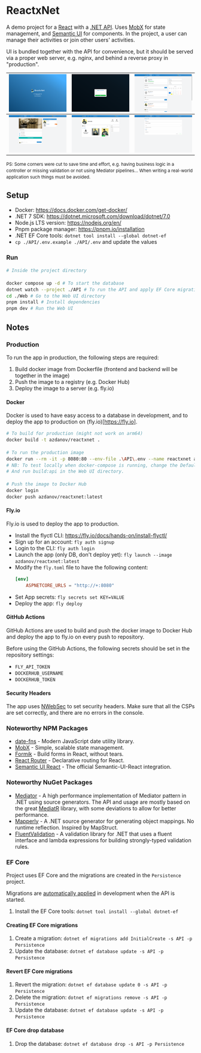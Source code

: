 # ReactxNet

A demo project for a [React](https://react.dev/) with a [.NET API](https://dotnet.microsoft.com/en-us/apps/aspnet/apis).
Uses [MobX](https://mobx.js.org/) for state management, and [Semantic UI](https://react.semantic-ui.com/) for
components.
In the project, a user can manage their activities or join other users' activities.

UI is bundled together with the API for convenience, but it should be served via a proper web server,
e.g. nginx, and behind a reverse proxy in "production".

| <img src="./.github/images/1.png"> | <img src="./.github/images/2.png"> | <img src="./.github/images/3.png"> |
|------------------------------------|------------------------------------|------------------------------------|
| <img src="./.github/images/4.png"> | <img src="./.github/images/5.png"> | <img src="./.github/images/6.png"> |

<small>PS: Some corners were cut to save time and effort,
e.g. having business logic in a controller or missing validation or not using Mediator pipelines...
When writing a real-world application such things must be avoided.</small>

## Setup

- Docker: https://docs.docker.com/get-docker/
- .NET 7 SDK: https://dotnet.microsoft.com/download/dotnet/7.0
- Node.js LTS version: https://nodejs.org/en/
- Pnpm package manager: https://pnpm.io/installation
- .NET EF Core tools: `dotnet tool install --global dotnet-ef`
- `cp ./API/.env.example ./API/.env` and update the values

### Run

```bash
# Inside the project directory

docker compose up -d # To start the database
dotnet watch --project ./API # To run the API and apply EF Core migrations
cd ./Web # Go to the Web UI directory
pnpm install # Install dependencies
pnpm dev # Run the Web UI
```

## Notes

### Production

To run the app in production, the following steps are required:

1. Build docker image from Dockerfile (frontend and backend will be together in the image)
2. Push the image to a registry (e.g. Docker Hub)
3. Deploy the image to a server (e.g. fly.io)

#### Docker

Docker is used to have easy access to a database in development,
and to deploy the app to production on (fly.io)[https://fly.io].

```bash
# To build for production (might not work on arm64)
docker build -t azdanov/reactxnet .

# To run the production image
docker run --rm -it -p 8080:80 --env-file .\API\.env --name reactxnet azdanov/reactxnet
# NB: To test locally when docker-compose is running, change the DefaultConnection.Host to "host.docker.internal".
# And run build:api in the Web UI directory.

# Push the image to Docker Hub
docker login
docker push azdanov/reactxnet:latest
```

#### Fly.io

Fly.io is used to deploy the app to production.

- Install the flyctl CLI: https://fly.io/docs/hands-on/install-flyctl/
- Sign up for an account: `fly auth signup`
- Login to the CLI: `fly auth login`
- Launch the app (only DB, don't deploy yet): `fly launch --image azdanov/reactxnet:latest`
- Modify the `fly.toml` file to have the following content:
  ```toml
  [env]
      ASPNETCORE_URLS = "http://+:8080"
  ```
- Set App secrets: `fly secrets set KEY=VALUE`
- Deploy the app: `fly deploy`

#### GitHub Actions

GitHub Actions are used to build and push the docker image to Docker Hub
and deploy the app to fly.io on every push to repository.

Before using the GitHub Actions, the following secrets should be set in the repository settings:

- `FLY_API_TOKEN`
- `DOCKERHUB_USERNAME`
- `DOCKERHUB_TOKEN`

#### Security Headers

The app uses [NWebSec](https://github.com/NWebsec/NWebsec) to set security headers.
Make sure that all the CSPs are set correctly, and there are no errors in the console.

### Noteworthy NPM Packages

- [date-fns](https://github.com/date-fns/date-fns) - Modern JavaScript date utility library.
- [MobX](https://github.com/mobxjs/mobx) - Simple, scalable state management.
- [Formik](https://github.com/jaredpalmer/formik) - Build forms in React, without tears.
- [React Router](https://github.com/remix-run/react-router) - Declarative routing for React.
- [Semantic UI React](https://github.com/Semantic-Org/Semantic-UI-React) - The official Semantic-UI-React integration.

### Noteworthy NuGet Packages

- [Mediator](https://github.com/martinothamar/Mediator) - A high performance implementation of Mediator pattern in .NET
  using source generators.
  The API and usage are mostly based on the great [MediatR](https://github.com/jbogard/MediatR) library,
  with some deviations to allow
  for better performance.
- [Mapperly](https://github.com/riok/mapperly) - A .NET source generator for generating object mappings. No runtime
  reflection. Inspired by MapStruct.
- [FluentValidation](https://github.com/FluentValidation/FluentValidation) - A validation library for .NET that uses a
  fluent interface and lambda expressions for building strongly-typed validation rules.

### EF Core

Project uses EF Core and the migrations are created in the `Persistence` project.

Migrations
are [automatically applied](https://learn.microsoft.com/en-us/ef/core/managing-schemas/migrations/applying?tabs=vs#apply-migrations-at-runtime)
in development when the API is started.

1. Install the EF Core tools: `dotnet tool install --global dotnet-ef`

#### Creating EF Core migrations

1. Create a migration: `dotnet ef migrations add InitialCreate -s API -p Persistence`
2. Update the database: `dotnet ef database update -s API -p Persistence`

#### Revert EF Core migrations

1. Revert the migration: `dotnet ef database update 0 -s API -p Persistence`
2. Delete the migration: `dotnet ef migrations remove -s API -p Persistence`
3. Update the database: `dotnet ef database update -s API -p Persistence`

#### EF Core drop database

1. Drop the database: `dotnet ef database drop -s API -p Persistence`